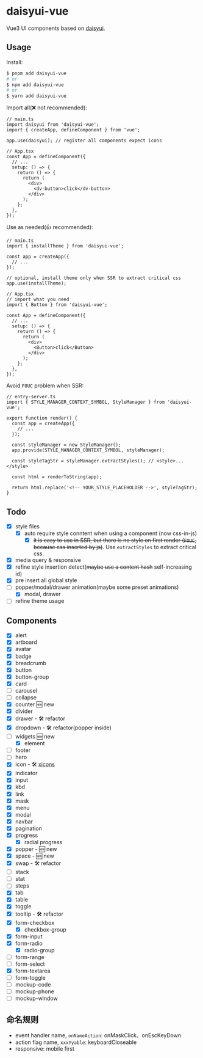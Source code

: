 # daisyui-vue

Vue3 UI components based on [daisyui](https://github.com/saadeghi/daisyui).

## Usage

Install:

```bash
$ pnpm add daisyui-vue
# or
$ npm add daisyui-vue
# or
$ yarn add daisyui-vue
```

Import all(❌ not recommended):

```tsx
// main.ts
import daisyui from 'daisyui-vue';
import { createApp, defineComponent } from 'vue';

app.use(daisyui); // register all components expect icons

// App.tsx
const App = defineComponent({
  // ...
  setup: () => {
    return () => {
      return (
        <div>
          <dv-button>click</dv-button>
        </div>
      );
    };
  },
});
```

Use as needed(👍 recommended):

```tsx
// main.ts
import { installTheme } from 'daisyui-vue';

const app = createApp({
  // ...
});

// optional, install theme only when SSR to extract critical css
app.use(installTheme);

// App.tsx
// import what you need
import { Button } from 'daisyui-vue';

const App = defineComponent({
  // ...
  setup: () => {
    return () => {
      return (
        <div>
          <Button>click</Button>
        </div>
      );
    };
  },
});
```

Avoid `FOUC` problem when SSR:

```tsx
// entry-server.ts
import { STYLE_MANAGER_CONTEXT_SYMBOL, StyleManager } from 'daisyui-vue';

export function render() {
  const app = createApp({
    // ...
  });

  const styleManager = new StyleManager();
  app.provide(STYLE_MANAGER_CONTEXT_SYMBOL, styleManager);

  const styleTagStr = styleManager.extractStyles(); // <style>...</style>

  const html = renderToString(app);

  return html.replace('<!-- YOUR_STYLE_PLACEHOLDER -->', styleTagStr);
}
```

## Todo

- [x] style files
  - [x] auto require style conntent when using a component (now css-in-js)
    - [x] ~~it is easy to use in SSR, but there is no style on first render (`FOUC`, because css inserted by js)~~. Use `extractStyles` to extract critical css.
- [x] media query & responsive
- [x] refine style insertion detect(~~maybe use a content hash~~ self-increasing id)
- [x] pre insert all global style
- [ ] popper/modal/drawer animation(maybe some preset animations)
  - [x] modal, drawer
- [ ] refine theme usage

## Components

- [x] alert
- [x] artboard
- [x] avatar
- [x] badge
- [x] breadcrumb
- [x] button
- [x] button-group
- [x] card
- [ ] carousel
- [ ] collapse
- [x] counter 🆕 new
- [x] divider
- [x] drawer - 🛠 refactor
- [x] dropdown - 🛠 refactor(popper inside)
- [ ] widgets 🆕 new
  - [x] element
- [ ] footer
- [ ] hero
- [x] icon - 🛠 [xicons](https://github.com/07akioni/xicons)
- [x] indicator
- [x] input
- [x] kbd
- [x] link
- [x] mask
- [x] menu
- [x] modal
- [x] navbar
- [x] pagination
- [x] progress
  - [x] radial progress
- [x] popper - 🆕 new
- [x] space - 🆕 new
- [x] swap - 🛠 refactor
- [ ] stack
- [ ] stat
- [ ] steps
- [x] tab
- [x] table
- [x] toggle
- [x] tooltip - 🛠 refactor
- [x] form-checkbox
  - [x] checkbox-group
- [x] form-input
- [x] form-radio
  - [x] radio-group
- [ ] form-range
- [ ] form-select
- [x] form-textarea
- [ ] form-toggle
- [ ] mockup-code
- [ ] mockup-phone
- [ ] mockup-window

## 命名规则

- event handler name, `onNameAction`: onMaskClick、onEscKeyDown
- action flag name, `xxxYyable`: keyboardCloseable
- responsive: mobile first
